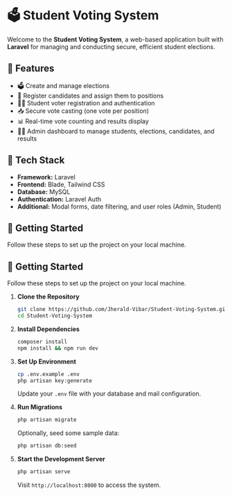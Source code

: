 # 🗳️ Student Voting System

Welcome to the **Student Voting System**, a web-based application built with **Laravel** for managing and conducting secure, efficient student elections.

## 📌 Features

- 🗳️ Create and manage elections
- 🪪 Register candidates and assign them to positions
- 👨‍🎓 Student voter registration and authentication
- 📥 Secure vote casting (one vote per position)
- 📊 Real-time vote counting and results display
- 🧑‍💼 Admin dashboard to manage students, elections, candidates, and results

## 🧱 Tech Stack

- **Framework:** Laravel
- **Frontend:** Blade, Tailwind CSS
- **Database:** MySQL
- **Authentication:** Laravel Auth
- **Additional:** Modal forms, date filtering, and user roles (Admin, Student)

## 🚀 Getting Started

Follow these steps to set up the project on your local machine.

## 🚀 Getting Started

Follow these steps to set up the project on your local machine.

1. **Clone the Repository**

    ```bash
    git clone https://github.com/Jherald-Vibar/Student-Voting-System.git
    cd Student-Voting-System
    ```

2. **Install Dependencies**

    ```bash
    composer install
    npm install && npm run dev
    ```

3. **Set Up Environment**

    ```bash
    cp .env.example .env
    php artisan key:generate
    ```

    Update your `.env` file with your database and mail configuration.

4. **Run Migrations**

    ```bash
    php artisan migrate
    ```

    Optionally, seed some sample data:

    ```bash
    php artisan db:seed
    ```

5. **Start the Development Server**

    ```bash
    php artisan serve
    ```

    Visit `http://localhost:8000` to access the system.
